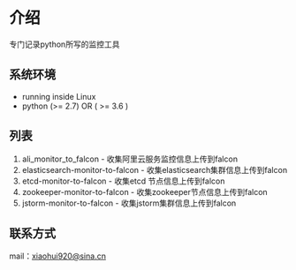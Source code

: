 # 介绍

专门记录python所写的监控工具

## 系统环境

- running inside Linux
- python (>= 2.7) OR ( >= 3.6 )

## 列表
1. ali_monitor_to_falcon - 收集阿里云服务监控信息上传到falcon
2. elasticsearch-monitor-to-falcon - 收集elasticsearch集群信息上传到falcon
3. etcd-monitor-to-falcon - 收集etcd 节点信息上传到falcon
4. zookeeper-monitor-to-falcon - 收集zookeeper节点信息上传到falcon
5. jstorm-monitor-to-falcon - 收集jstorm集群信息上传到falcon

## 联系方式

mail：xiaohui920@sina.cn
